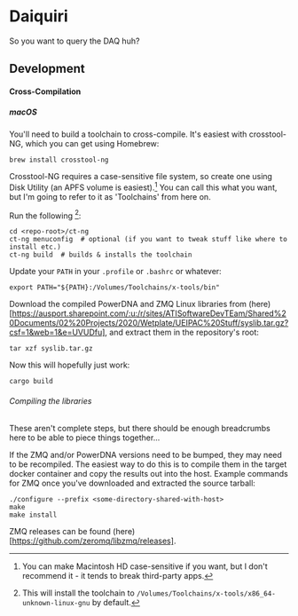 Daiquiri
========

So you want to query the DAQ huh?


Development
-----------

#### Cross-Compilation ####

##### macOS #####

You'll need to build a toolchain to cross-compile. It's easiest with crosstool-NG, which you
can get using Homebrew:

```shell script
brew install crosstool-ng
```

Crosstool-NG requires a case-sensitive file system, so create one using Disk Utility (an APFS
volume is easiest).[^1] You can call this what you want, but I'm going to refer to it as
'Toolchains' from here on.

Run the following [^2]:
```shell script
cd <repo-root>/ct-ng
ct-ng menuconfig  # optional (if you want to tweak stuff like where to install etc.)
ct-ng build  # builds & installs the toolchain
```

Update your `PATH` in your `.profile` or `.bashrc` or whatever:
```shell script
export PATH="${PATH}:/Volumes/Toolchains/x-tools/bin"
```

Download the compiled PowerDNA and ZMQ Linux libraries from (here)[https://ausport.sharepoint.com/:u:/r/sites/ATISoftwareDevTEam/Shared%20Documents/02%20Projects/2020/Wetplate/UEIPAC%20Stuff/syslib.tar.gz?csf=1&web=1&e=UVUDfu],
and extract them in the repository's root:
```shell script
tar xzf syslib.tar.gz
```

Now this will hopefully just work:
```shell script
cargo build
```

###### Compiling the libraries ######

These aren't complete steps, but there should be enough breadcrumbs here to be able to piece
things together...

If the ZMQ and/or PowerDNA versions need to be bumped, they may need to be recompiled. The
easiest way to do this is to compile them in the target docker container and copy the results
out into the host. Example commands for ZMQ once you've downloaded and extracted the source
tarball:

```shell script
./configure --prefix <some-directory-shared-with-host>
make
make install
```

ZMQ releases can be found (here)[https://github.com/zeromq/libzmq/releases].


[^1]: You can make Macintosh HD case-sensitive if you want, but I don't recommend it - it
tends to break third-party apps.

[^2]: This will install the toolchain to
`/Volumes/Toolchains/x-tools/x86_64-unknown-linux-gnu` by default.

